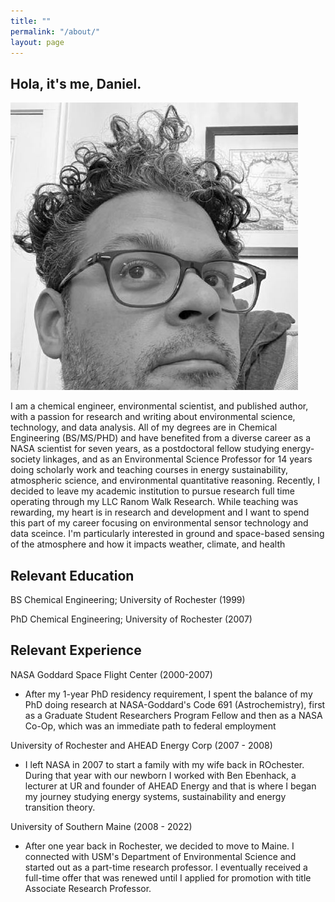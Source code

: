 ```yaml
---
title: ""
permalink: "/about/"
layout: page
---
```


## Hola, it's me, Daniel.

![Picture of ME](assets/images/profile.jpg)

I am a chemical engineer, environmental scientist, and published author, with a passion for research and writing about environmental science, technology, and data analysis. All of my degrees are in Chemical Engineering (BS/MS/PHD) and have benefited from a diverse career as a NASA scientist for seven years, as a postdoctoral fellow studying energy-society linkages, and as an Environmental Science Professor for 14 years doing scholarly work and teaching courses in energy sustainability, atmospheric science, and environmental quantitative reasoning. Recently, I decided to leave my academic institution to pursue research full time operating through my LLC Ranom Walk Research. While teaching was rewarding, my heart is in research and development and I want to spend this part of my career focusing on environmental sensor technology and data sceince. I'm particularly interested in ground and space-based sensing of the atmosphere and how it impacts weather, climate, and health

## Relevant Education

BS Chemical Engineering; University of Rochester (1999)

PhD Chemical Engineering; University of Rochester (2007)

## Relevant Experience

NASA Goddard Space Flight Center (2000-2007)
- After my 1-year PhD residency requirement, I spent the balance of my PhD doing research at NASA-Goddard's Code 691 (Astrochemistry), first as a Graduate Student Researchers Program Fellow and then as a NASA Co-Op, which was an immediate path to federal employment

University of Rochester and AHEAD Energy Corp (2007 - 2008)
- I left NASA in 2007 to start a family with my wife back in ROchester. During that year with our newborn I worked with Ben Ebenhack, a lecturer at UR and founder of AHEAD Energy and that is where I began my journey studying energy systems, sustainability and energy transition theory. 

University of Southern Maine (2008 - 2022)
- After one year back in Rochester, we decided to move to Maine. I connected with USM's Department of Environmental Science and started out as a part-time research professor. I eventually received a full-time offer that was renewed until I applied for promotion with title Associate Research Professor.






